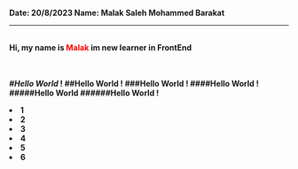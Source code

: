 <b> Date: <b>20/8/2023 
Name: Malak Saleh Mohammed Barakat
<hr>

<br>
<b>Hi, my name is<span style="color: red"> Malak </span> im new learner in FrontEnd</b>
<br>
<br><br>

#*Hello World* !
##Hello World !
###Hello World !
####Hello World !
#####Hello World 
######Hello World !
<lu>
<li>1</li>
<li>2</li>
<li>3</li>
<li>4</li>
<li>5</li>
<li>6</li>
</lu>
